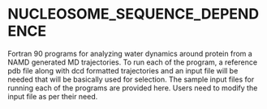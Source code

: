 # NUCLEOSOME_SEQUENCE_DEPENDENCE
Fortran 90 programs for analyzing water dynamics around protein from a NAMD generated MD trajectories. To run each of the program, a reference pdb file along with dcd formatted trajectories and an input file will be needed that will be basically used for selection. The sample input files for running each of the programs are provided here. Users need to modify the input file as per their need.
